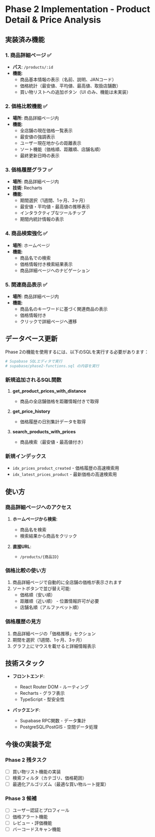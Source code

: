 # Phase 2 Implementation - Product Detail & Price Analysis

## 実装済み機能

### 1. 商品詳細ページ ✅
- **パス**: `/products/:id`
- **機能**:
  - 商品基本情報の表示（名前、説明、JANコード）
  - 価格統計（最安値、平均値、最高値、取扱店舗数）
  - 買い物リストへの追加ボタン（UI のみ、機能は未実装）

### 2. 価格比較機能 ✅
- **場所**: 商品詳細ページ内
- **機能**:
  - 全店舗の現在価格一覧表示
  - 最安値の強調表示
  - ユーザー現在地からの距離表示
  - ソート機能（価格順、距離順、店舗名順）
  - 最終更新日時の表示

### 3. 価格履歴グラフ ✅
- **場所**: 商品詳細ページ内
- **技術**: Recharts
- **機能**:
  - 期間選択（1週間、1ヶ月、3ヶ月）
  - 最安値・平均値・最高値の推移表示
  - インタラクティブなツールチップ
  - 期間内統計情報の表示

### 4. 商品検索強化 ✅
- **場所**: ホームページ
- **機能**:
  - 商品名での検索
  - 価格情報付き検索結果表示
  - 商品詳細ページへのナビゲーション

### 5. 関連商品表示 ✅
- **場所**: 商品詳細ページ内
- **機能**:
  - 商品名のキーワードに基づく関連商品の表示
  - 価格情報付き
  - クリックで詳細ページへ遷移

## データベース更新

Phase 2の機能を使用するには、以下のSQLを実行する必要があります：

```bash
# Supabase SQLエディタで実行
# supabase/phase2-functions.sql の内容を実行
```

### 新規追加されるSQL関数

1. **get_product_prices_with_distance**
   - 商品の全店舗価格を距離情報付きで取得

2. **get_price_history**
   - 価格履歴の日別集計データを取得

3. **search_products_with_prices**
   - 商品検索（最安値・最高値付き）

### 新規インデックス
- `idx_prices_product_created` - 価格履歴の高速検索用
- `idx_latest_prices_product` - 最新価格の高速検索用

## 使い方

### 商品詳細ページへのアクセス

1. **ホームページから検索**:
   - 商品名を検索
   - 検索結果から商品をクリック

2. **直接URL**:
   - `/products/{商品ID}`

### 価格比較の使い方

1. 商品詳細ページで自動的に全店舗の価格が表示されます
2. ソートボタンで並び替え可能:
   - 価格順（安い順）
   - 距離順（近い順） - 位置情報許可が必要
   - 店舗名順（アルファベット順）

### 価格履歴の見方

1. 商品詳細ページの「価格推移」セクション
2. 期間を選択（1週間、1ヶ月、3ヶ月）
3. グラフ上にマウスを載せると詳細情報表示

## 技術スタック

- **フロントエンド**:
  - React Router DOM - ルーティング
  - Recharts - グラフ表示
  - TypeScript - 型安全性

- **バックエンド**:
  - Supabase RPC関数 - データ集計
  - PostgreSQL/PostGIS - 空間データ処理

## 今後の実装予定

### Phase 2 残タスク
- [ ] 買い物リスト機能の実装
- [ ] 検索フィルタ（カテゴリ、価格範囲）
- [ ] 最適化アルゴリズム（最適な買い物ルート提案）

### Phase 3 候補
- [ ] ユーザー認証とプロフィール
- [ ] 価格アラート機能
- [ ] レビュー・評価機能
- [ ] バーコードスキャン機能